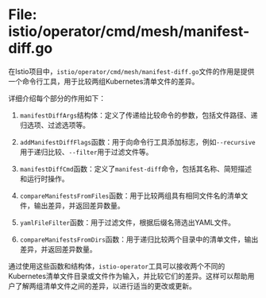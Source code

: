 # File: istio/operator/cmd/mesh/manifest-diff.go

在Istio项目中，`istio/operator/cmd/mesh/manifest-diff.go`文件的作用是提供一个命令行工具，用于比较两组Kubernetes清单文件的差异。

详细介绍每个部分的作用如下：

1. `manifestDiffArgs`结构体：定义了传递给比较命令的参数，包括文件路径、递归选项、过滤选项等。

2. `addManifestDiffFlags`函数：用于向命令行工具添加标志，例如`--recursive`用于递归比较、`--filter`用于过滤文件等。

3. `manifestDiffCmd`函数：定义了`manifest-diff`命令，包括其名称、简短描述和运行时操作。

4. `compareManifestsFromFiles`函数：用于比较两组具有相同文件名的清单文件，输出差异，并返回差异数量。

5. `yamlFileFilter`函数：用于过滤文件，根据后缀名筛选出YAML文件。

6. `compareManifestsFromDirs`函数：用于递归比较两个目录中的清单文件，输出差异，并返回差异数量。

通过使用这些函数和结构体，`istio-operator`工具可以接收两个不同的Kubernetes清单文件目录或文件作为输入，并比较它们的差异。这样可以帮助用户了解两组清单文件之间的差异，以进行适当的更改或更新。

